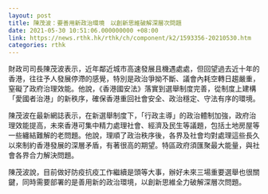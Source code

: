 ```yaml
---
layout: post
title: 陳茂波：要善用新政治環境　以創新思維破解深層次問題
date: 2021-05-30 10:51:06.000000000 +08:00
link: https://news.rthk.hk/rthk/ch/component/k2/1593356-20210530.htm
categories: rthk
---
```


財政司司長陳茂波表示，近年鄰近城市高速發展且機遇處處，但回望過去近十年的香港，往往予人發展停滯的感覺，特別是政治爭拗不斷、議會內耗空轉日趨嚴重，窒礙了政府治理效能。他說，《香港國安法》落實到選舉制度完善，從制度上建構「愛國者治港」的新秩序，確保香港重回社會安全、政治穩定、守法有序的環境。

陳茂波在最新網誌表示，在新選舉制度下，「行政主導」的政治體制加強，政府治理效能提高，未來香港可集中精力處理社會、經濟及民生等議題，包括土地房屋等一些纏結難解的老問題。他說，理順了政治秩序後，各界及社會均對處理這些長久以來制約香港發展的深層矛盾，有著很高的期望。特區政府須匯聚最大能量，與社會各界合力解決問題。

陳茂波說，目前做好防疫抗疫工作繼續是頭等大事，辦好未來三場重要選舉也很關鍵，同時需要部署的是善用新的政治環境，以創新思維全力破解深層次問題。
